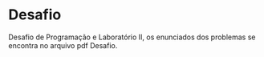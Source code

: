 # Desafio
Desafio de Programação e Laboratório II, os enunciados dos problemas se encontra no arquivo pdf Desafio.
